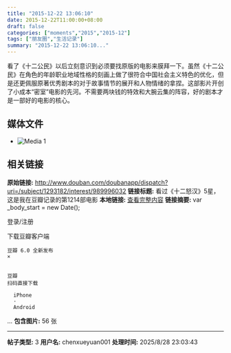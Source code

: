 ```yaml
---
title: "2015-12-22 13:06:10"
date: 2015-12-22T11:00:00+08:00
draft: false
categories: ["moments","2015","2015-12"]
tags: ["朋友圈","生活记录"]
summary: "2015-12-22 13:06:10..."
---
```


看了《十二公民》以后立刻意识到必须要找原版的电影来膜拜一下。虽然《十二公民》在角色的年龄职业地域性格的刻画上做了很符合中国社会主义特色的优化，但是还更佩服原著优秀剧本的对于故事情节的展开和人物情绪的拿捏。这部影片开创了小成本“密室”电影的先河。不需要两块钱的特效和大腕云集的阵容，好的剧本才是一部好的电影的核心。

## 媒体文件

- ![Media 1](/Moments/photos/2015-12-22/201512221306100.jpg)

## 相关链接

**原始链接:** http://www.douban.com/doubanapp/dispatch?uri=/subject/1293182/interest/989996032
**链接标题:** 看过《十二怒汉》5星，这是我在豆瓣记录的第1214部电影
**本地链接:** [查看完整内容](/link_content/2015/12/2015-12-22-1/link_content/)
**链接摘要:** var _body_start = new Date();

    
    



    




  
    

  登录/注册



    
  下载豆瓣客户端
  
    豆瓣 6.0 全新发布
    ×
  
  
    豆瓣
    扫码直接下载
    
      iPhone
      ·
      Android
    
  


    



  
  ...
**包含图片:** 56 张

---

**帖子类型:** 3
**用户名:** chenxueyuan001
**处理时间:** 2025/8/28 23:03:43
